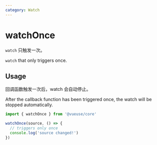```yaml
---
category: Watch
---
```


# watchOnce

`watch` 只触发一次。

`watch` that only triggers once.

## Usage

回调函数触发一次后，watch 会自动停止。

After the callback function has been triggered once, the watch will be stopped automatically.

```ts
import { watchOnce } from '@vueuse/core'

watchOnce(source, () => {
  // triggers only once
  console.log('source changed!')
})
```
